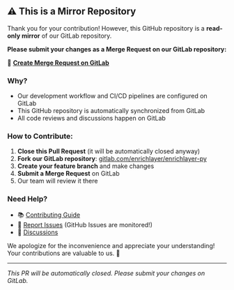 ## ⚠️ This is a Mirror Repository

Thank you for your contribution! However, this GitHub repository is a **read-only mirror** of our GitLab repository.

**Please submit your changes as a Merge Request on our GitLab repository:**

🔗 **[Create Merge Request on GitLab](https://gitlab.com/enrichlayer/enrichlayer-py/-/merge_requests/new)**

### Why?
- Our development workflow and CI/CD pipelines are configured on GitLab
- This GitHub repository is automatically synchronized from GitLab
- All code reviews and discussions happen on GitLab

### How to Contribute:

1. **Close this Pull Request** (it will be automatically closed anyway)
2. **Fork our GitLab repository**: [gitlab.com/enrichlayer/enrichlayer-py](https://gitlab.com/enrichlayer/enrichlayer-py)
3. **Create your feature branch** and make changes
4. **Submit a Merge Request** on GitLab
5. Our team will review it there

### Need Help?

- 📚 [Contributing Guide](https://gitlab.com/enrichlayer/enrichlayer-py/-/blob/main/CONTRIBUTING.md)
- 🐛 [Report Issues](https://github.com/enrichlayer/enrichlayer-py/issues) (GitHub Issues are monitored!)
- 💬 [Discussions](https://github.com/enrichlayer/enrichlayer-py/discussions)

We apologize for the inconvenience and appreciate your understanding! Your contributions are valuable to us. 🙏

---
*This PR will be automatically closed. Please submit your changes on GitLab.*